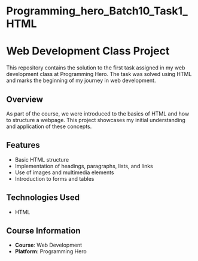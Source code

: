 # Programming_hero_Batch10_Task1_HTML

# Web Development Class Project

This repository contains the solution to the first task assigned in my web development class at Programming Hero. The task was solved using HTML and marks the beginning of my journey in web development.

## Overview

As part of the course, we were introduced to the basics of HTML and how to structure a webpage. This project showcases my initial understanding and application of these concepts.

## Features

- Basic HTML structure
- Implementation of headings, paragraphs, lists, and links
- Use of images and multimedia elements
- Introduction to forms and tables

## Technologies Used

- HTML

## Course Information

- **Course**: Web Development
- **Platform**: Programming Hero
